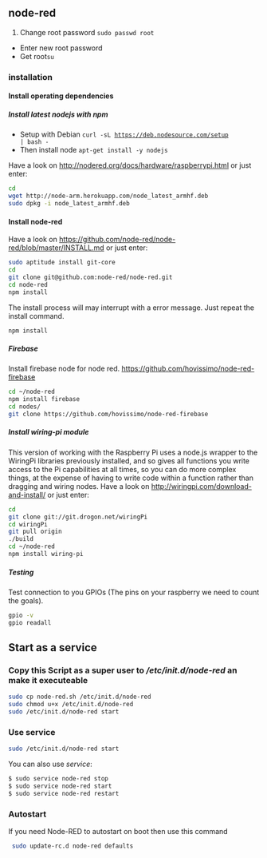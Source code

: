 ## node-red

1. Change root password <code>sudo passwd root</code>
- Enter new root password
- Get root<code>su</code>

### installation

#### Install operating dependencies

##### Install latest nodejs with npm

- Setup with Debian <code>curl -sL https://deb.nodesource.com/setup | bash -</code>
- Then install node <code>apt-get install -y nodejs</code>


Have a look on http://nodered.org/docs/hardware/raspberrypi.html or just enter:
```bash
cd
wget http://node-arm.herokuapp.com/node_latest_armhf.deb
sudo dpkg -i node_latest_armhf.deb
```
#### Install node-red

Have a look on https://github.com/node-red/node-red/blob/master/INSTALL.md or just enter:
```bash
sudo aptitude install git-core
cd
git clone git@github.com:node-red/node-red.git
cd node-red
npm install
```

The install process will may interrupt with a error message.
Just repeat the install command.
```bash
npm install
```
##### Firebase

Install firebase node for node red.
https://github.com/hovissimo/node-red-firebase

```bash
cd ~/node-red
npm install firebase
cd nodes/
git clone https://github.com/hovissimo/node-red-firebase
```

##### Install wiring-pi module

This version of working with the Raspberry Pi uses a node.js wrapper to the WiringPi libraries previously installed, and so gives all functions you write access to the Pi capabilities at all times, so you can do more complex things, at the expense of having to write code within a function rather than dragging and wiring nodes.
Have a look on http://wiringpi.com/download-and-install/ or just enter:

```bash
cd
git clone git://git.drogon.net/wiringPi
cd wiringPi
git pull origin
./build
cd ~/node-red
npm install wiring-pi
```

##### Testing
Test connection to you GPIOs (The pins on your raspberry we need to count the goals).
```bash
gpio -v
gpio readall
```

## Start as a service
### Copy this Script as a super user to _/etc/init.d/node-red_ an make it executeable

```bash
sudo cp node-red.sh /etc/init.d/node-red
sudo chmod u+x /etc/init.d/node-red
sudo /etc/init.d/node-red start
```
### Use service
```bash
sudo /etc/init.d/node-red start
```
You can also use _service_:
```bash
$ sudo service node-red stop
$ sudo service node-red start
$ sudo service node-red restart
```

### Autostart
If you need Node-RED to autostart on boot then use this command
```bash
 sudo update-rc.d node-red defaults
```
